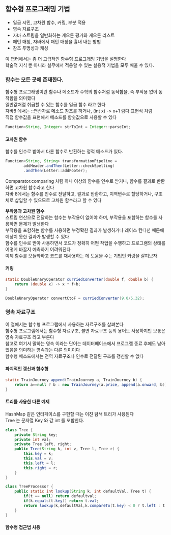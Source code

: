 ## 함수형 프로그래밍 기법
- 일급 시민, 고차원 함수, 커링, 부분 적용
- 영속 자료구조
- 자바 스트림을 일반화하는 게으른 평가와 게으른 리스트
- 패턴 매칭, 자바에서 패턴 매칭을 흉내 내는 방법
- 참조 투명성과 캐싱

이 챕터에서는 좀 더 고급적인 함수형 프로그래밍 기법을 설명한다 <br>
학술적 지식 뿐 아니라 실무에서 적용할 수 있는 실용적 기법을 모두 배울 수 있다.

### 함수는 모든 곳에 존재한다.
함수형 프로그래밍이란 함수나 메소드가 수학의 함수처럼 동작함을, 즉 부작용 없이 동작함을 의미했다 <br>
일반값처럼 취급할 수 있는 함수를 일급 함수 라고 한다 <br>
자바8 에서는 ::연산자로 메소드 참조를 하거나, (int x) -> x+1 람다 표현식 처럼 <br>
직접 함수값을 표현해서 메소드를 함숫값으로 사용할 수 있다 <br>
```java
Function<String, Integer> strToInt = Integer::parseInt;
```

#### 고차원 함수
함수를 인수로 받아서 다른 함수로 반환하는 정적 메소드가 있다.
```java
Function<String, String> transformationPipeline = 
        addHeader.andThen(Letter::checkSpelling)
        .andThen(Letter::addFooter);
```

Comparator.comparing 처럼 하나 이상의 함수를 인수로 받거나, 함수를 결과로 반환하면 고차원 함수라고 한다 <br>
자바 8에서는 함수를 인수로 전달하고, 결과로 반환하고, 지역변수로 할당하거나, 구조체로 삽입할 수 있으므로 고차원 함수라고 할 수 있다 <br>

**부작용과 고차원 함수** <br>
스트림 연산으로 전달하는 함수는 부작용이 없어야 하며, 부작용을 포함하는 함수를 사용하면 문제가 발생한다 <br>
부작용을 포함하는 함수를 사용하면 부정확한 결과가 발생하거나 레이스 컨디션 때문에 예상치 못한 결과가 발생할 수 있다 <br>
함수를 인수로 받아 사용하면서 코드가 정확히 어떤 작업을 수행하고 프로그램의 상태를 어떻게 바꿀지 예측하기 어려워진다 <br>
이제 함수를 모듈화하고 코드를 재사용하는 데 도움을 주는 기법인 커링을 살펴보자 <br>

#### 커링
```java
static DoubleUnaryOperator curriedConverter(double f, double b) {
	return (double x) -> x * f+b;
}

DoubleUnaryOperator convertCtoF = curriedConverter(9.0/5,32);
```

### 영속 자료구조
이 절에서는 함수형 프로그램에서 사용하는 자료구조를 살펴본다 <br>
함수형 프로그램에서는 함수형 자료구조, 불변 자료구조 등의 용어도 사용하지만 보통은 영속 자료구조 라고 부른다 <br>
참고로 여기서 말하는 영속 이라는 단어는 데이터베이스에서 프로그램 종료 후에도 남아있음을 의미하는 영속과는 다른 의미이다 <br>
함수형 메소드에서는 전역 자료구조나 인수로 전달된 구조를 갱신할 수 없다 <br>

#### 파괴적인 갱신과 함수형
```java
static TrainJourney append(TrainJourney a, TrainJourney b) {
	return a==null ? b : new TrainJourney(a.price, append(a.onward, b));
}
```

#### 트리를 사용한 다른 예제
HashMap 같은 인터페이스를 구현할 때는 이진 탐색 트리가 사용된다 <br>
Tree 는 문자열 Key 와 값 int 를 포함한다.
```java
class Tree {
	private String key;
    private int val;
	private Tree left, right;
	public Tree(String k, int v, Tree l, Tree r) {
		this.key = k;
		this.val = v;
		this.left = l;
		this.right = r;
    }
}

class TreeProcessor {
	public static int lookup(String k, int defaultVal, Tree t) {
		if(t == null) return defaultval;
		if(k.equals(t.key)) return t.val;
		return lookup(k,defaultVal,k.compareTo(t.key) < 0 ? t.left : t.right);
    }
}
```

#### 함수형 접근법 사용

























































